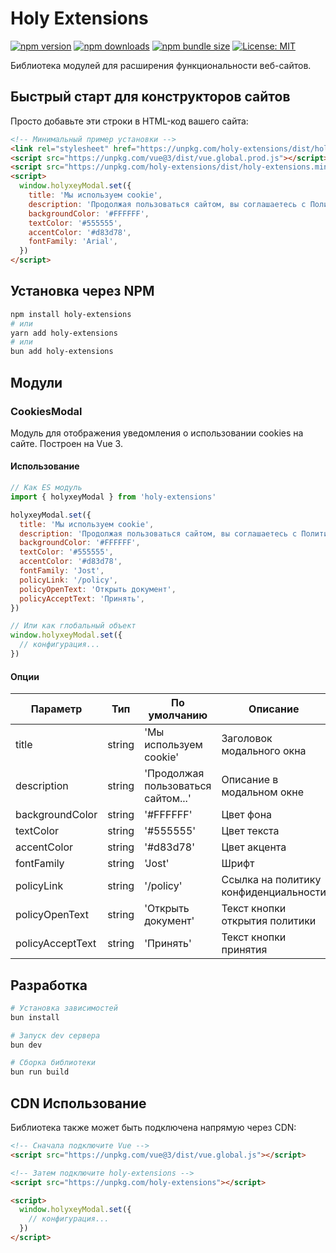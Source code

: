 # Holy Extensions

[![npm version](https://img.shields.io/npm/v/holy-extensions.svg)](https://www.npmjs.com/package/holy-extensions)
[![npm downloads](https://img.shields.io/npm/dm/holy-extensions.svg)](https://www.npmjs.com/package/holy-extensions)
[![npm bundle size](https://img.shields.io/bundlephobia/minzip/holy-extensions)](https://bundlephobia.com/package/holy-extensions)
[![License: MIT](https://img.shields.io/badge/License-MIT-yellow.svg)](https://opensource.org/licenses/MIT)

Библиотека модулей для расширения функциональности веб-сайтов.

## Быстрый старт для конструкторов сайтов

Просто добавьте эти строки в HTML-код вашего сайта:

```html
<!-- Минимальный пример установки -->
<link rel="stylesheet" href="https://unpkg.com/holy-extensions/dist/holy-extensions.css" />
<script src="https://unpkg.com/vue@3/dist/vue.global.prod.js"></script>
<script src="https://unpkg.com/holy-extensions/dist/holy-extensions.min.js"></script>
<script>
  window.holyxeyModal.set({
    title: 'Мы используем cookie',
    description: 'Продолжая пользоваться сайтом, вы соглашаетесь с Политикой конфиденциальности',
    backgroundColor: '#FFFFFF',
    textColor: '#555555',
    accentColor: '#d83d78',
    fontFamily: 'Arial',
  })
</script>
```

## Установка через NPM

```bash
npm install holy-extensions
# или
yarn add holy-extensions
# или
bun add holy-extensions
```

## Модули

### CookiesModal

Модуль для отображения уведомления о использовании cookies на сайте. Построен на Vue 3.

#### Использование

```javascript
// Как ES модуль
import { holyxeyModal } from 'holy-extensions'

holyxeyModal.set({
  title: 'Мы используем cookie',
  description: 'Продолжая пользоваться сайтом, вы соглашаетесь с Политикой конфиденциальности',
  backgroundColor: '#FFFFFF',
  textColor: '#555555',
  accentColor: '#d83d78',
  fontFamily: 'Jost',
  policyLink: '/policy',
  policyOpenText: 'Открыть документ',
  policyAcceptText: 'Принять',
})

// Или как глобальный объект
window.holyxeyModal.set({
  // конфигурация...
})
```

#### Опции

| Параметр         | Тип    | По умолчанию                       | Описание                              |
| ---------------- | ------ | ---------------------------------- | ------------------------------------- |
| title            | string | 'Мы используем cookie'             | Заголовок модального окна             |
| description      | string | 'Продолжая пользоваться сайтом...' | Описание в модальном окне             |
| backgroundColor  | string | '#FFFFFF'                          | Цвет фона                             |
| textColor        | string | '#555555'                          | Цвет текста                           |
| accentColor      | string | '#d83d78'                          | Цвет акцента                          |
| fontFamily       | string | 'Jost'                             | Шрифт                                 |
| policyLink       | string | '/policy'                          | Ссылка на политику конфиденциальности |
| policyOpenText   | string | 'Открыть документ'                 | Текст кнопки открытия политики        |
| policyAcceptText | string | 'Принять'                          | Текст кнопки принятия                 |

## Разработка

```bash
# Установка зависимостей
bun install

# Запуск dev сервера
bun dev

# Сборка библиотеки
bun run build
```

## CDN Использование

Библиотека также может быть подключена напрямую через CDN:

```html
<!-- Сначала подключите Vue -->
<script src="https://unpkg.com/vue@3/dist/vue.global.js"></script>

<!-- Затем подключите holy-extensions -->
<script src="https://unpkg.com/holy-extensions"></script>

<script>
  window.holyxeyModal.set({
    // конфигурация...
  })
</script>
```
